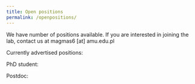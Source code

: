 ```yaml
---
title: Open positions
permalink: /openpositions/
---
```


We have number of positions available. If you are interested in joining the lab, contact us at magmas6 [at] amu.edu.pl

Currently advertised positions:

PhD student:

<object data="/assets/theme/images/PhD_recruitment.pdf" width="1000" height="1000" type='application/pdf'></object>

Postdoc:
